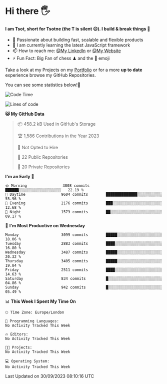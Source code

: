 # Hi there :raised_hand_with_fingers_splayed:
#### I am Tsot, short for Tsotne (the T is silent :wink:). I build & break things :space_invader:
- :telescope: Passionate about building fast, scalable and flexible products
- :seedling: I am currently learning the latest JavaScript framework 
- :mailbox: How to reach me: [@My LinkedIn](https://www.linkedin.com/in/tsotne-gvadzabia/) or [@My Website](https://tsotne.co.uk/contact)
- :zap: Fun Fact: Big Fan of chess ♟ and the 👾 emoji

Take a look at my Projects on my [Portfolio](https://tsotne.co.uk/) or for a more **up to date** experience browse my GitHub Repositories.

You can see some statistics below!:space_invader:
<!--START_SECTION:waka-->
![Code Time](http://img.shields.io/badge/Code%20Time-761%20hrs%202%20mins-blue)

![Lines of code](https://img.shields.io/badge/From%20Hello%20World%20I%27ve%20Written-7.5%20million%20lines%20of%20code-blue)

**🐱 My GitHub Data** 

> 📦 458.2 kB Used in GitHub's Storage 
 > 
> 🏆 1,586 Contributions in the Year 2023
 > 
> 🚫 Not Opted to Hire
 > 
> 📜 22 Public Repositories 
 > 
> 🔑 20 Private Repositories 
 > 
**I'm an Early 🐤** 

```text
🌞 Morning                3808 commits        ██████░░░░░░░░░░░░░░░░░░░   22.19 % 
🌆 Daytime                9604 commits        ██████████████░░░░░░░░░░░   55.96 % 
🌃 Evening                2176 commits        ███░░░░░░░░░░░░░░░░░░░░░░   12.68 % 
🌙 Night                  1573 commits        ██░░░░░░░░░░░░░░░░░░░░░░░   09.17 % 
```
📅 **I'm Most Productive on Wednesday** 

```text
Monday                   3099 commits        █████░░░░░░░░░░░░░░░░░░░░   18.06 % 
Tuesday                  2883 commits        ████░░░░░░░░░░░░░░░░░░░░░   16.80 % 
Wednesday                3487 commits        █████░░░░░░░░░░░░░░░░░░░░   20.32 % 
Thursday                 3405 commits        █████░░░░░░░░░░░░░░░░░░░░   19.84 % 
Friday                   2511 commits        ████░░░░░░░░░░░░░░░░░░░░░   14.63 % 
Saturday                 834 commits         █░░░░░░░░░░░░░░░░░░░░░░░░   04.86 % 
Sunday                   942 commits         █░░░░░░░░░░░░░░░░░░░░░░░░   05.49 % 
```


📊 **This Week I Spent My Time On** 

```text
🕑︎ Time Zone: Europe/London

💬 Programming Languages: 
No Activity Tracked This Week

🔥 Editors: 
No Activity Tracked This Week

🐱‍💻 Projects: 
No Activity Tracked This Week

💻 Operating System: 
No Activity Tracked This Week
```


 Last Updated on 30/09/2023 08:10:16 UTC
<!--END_SECTION:waka-->
